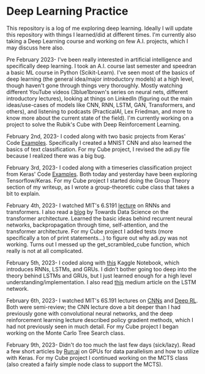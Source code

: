 # Deep Learning Practice

This repository is a log of me exploring deep learning. Ideally I will update this repository with things I learned/did at different times. I'm currently also taking a Deep Learning course and working on few A.I. projects, which I may discuss here also. 

Pre February 2023- I've been really interested in artificial intelligence and specifically deep learning. I took an A.I. course last semester and speedran a basic ML course in Python (Scikit-Learn). I've seen most of the basics of deep learning (the general idea/major introductory models) at a high level, though haven't gone through things very thoroughly. Mostly watching different YouTube videos (3blue1brown's series on neural nets, different introductory lectures), looking at things on LinkedIn (figuring out the main ideas/use-cases of models like CNN, RNN, LSTM, GAN, Transformers, and others), and listening to podcasts (PracticalAI, Lex Friedman, and more to know more about the current state of the field). I'm currently working on a project to solve the Rubik's Cube with Deep Reinforcement Learning. 

February 2nd, 2023- I coded along with two basic projects from Keras' Code [Examples](https://keras.io/examples/). Specifically I created a MNIST CNN and also learned the basics of text classification. For my Cube project, I revised the adi.py file because I realized there was a big bug. 

February 3rd, 2023- I coded along with a timeseries classification project from Keras' Code [Examples](https://keras.io/examples/). Both today and yesterday have been exploring Tensorflow/Keras. For my Cube project I started doing the Group Theory section of my writeup, as I wrote a group-theoretic cube class that takes a bit to explain. 
  
February 4th, 2023- I watched MIT's 6.S191 [lecture](https://www.youtube.com/watch?v=QvkQ1B3FBqA) on RNNs and transformers. I also read a [blog](https://towardsdatascience.com/transformer-neural-network-step-by-step-breakdown-of-the-beast-b3e096dc857f) by Towards Data Science on the transformer architecture. Learned the basic ideas behind recurrent neural networks, backpropagation through time, self-attention, and the transformer architecture. For my Cube project I added tests (more specifically a ton of print statements...) to figure out why adi.py was not working. Turns out I messed up the get_scrambled_cube function, which really is not at all complicated.

February 5th, 2023- I coded along with [this](https://www.kaggle.com/code/thebrownviking20/intro-to-recurrent-neural-networks-lstm-gru/notebook) Kaggle Notebook, which introduces RNNs, LSTMs, and GRUs. I didn't bother going too deep into the theory behind LSTMs and GRUs, but I just learned enough for a high level understanding/implementation. I also read [this](https://medium.com/deep-math-machine-learning-ai/chapter-10-1-deepnlp-lstm-long-short-term-memory-networks-with-math-21477f8e4235) medium article on the LSTM network. 

February 6th, 2023- I watched MIT's 6S.191 lectures on [CNNs](https://www.youtube.com/watch?v=uapdILWYTzE&list=PLtBw6njQRU-rwp5__7C0oIVt26ZgjG9NI&index=3) and [Deep RL](youtube.com/watch?v=-WbN61qtTGQ&list=PLtBw6njQRU-rwp5__7C0oIVt26ZgjG9NI&index=5). Both were semi-review; the CNN lecture dove a bit deeper than I had previously gone with convolutional neural networks, and the deep reinforcement learning lecture described policy gradient methods, which I had not previously seen in much detail. For my Cube project I began working on the Monte Carlo Tree Search class. 

February 9th, 2023- Didn't do too much the last few days (sick/lazy). Read a few short articles by [Run:ai](https://www.run.ai/) on GPUs for data parallelism and how to utilize with Keras. For my Cube project I continued working on the MCTS class (also created a fairly simple node class to support the MCTS). 

  
